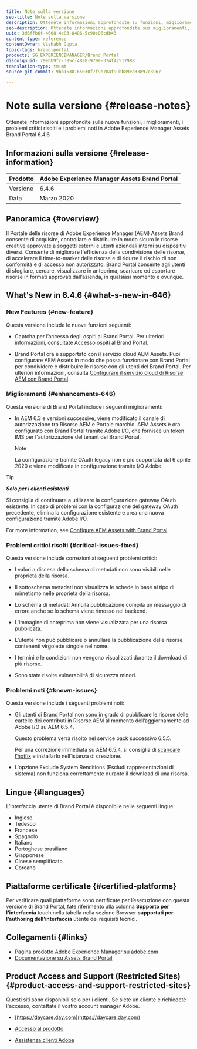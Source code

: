 ```yaml
---
title: Note sulla versione
seo-title: Note sulla versione
description: Ottenete informazioni approfondite su funzioni, miglioramenti, problemi critici risolti e problemi noti nella release di Adobe Experience Manager Assets Brand Portal 6.4.6.
seo-description: Ottenete informazioni approfondite sui miglioramenti, i problemi critici risolti e i problemi noti nella release di Adobe Experience Manager Assets Brand Portal 6.4.6.
uuid: 3d6ffb6f-4608-4e83-8486-5c90e06cdb43
content-type: reference
contentOwner: Vishabh Gupta
topic-tags: brand-portal
products: SG_EXPERIENCEMANAGER/Brand_Portal
discoiquuid: 79ebb9fc-385c-48a8-979e-374f42517988
translation-type: tm+mt
source-git-commit: 9bb1538165030f7f9e78af99bb89ea38897c3967

---
```



# Note sulla versione {#release-notes}

Ottenete informazioni approfondite sulle nuove funzioni, i miglioramenti, i problemi critici risolti e i problemi noti in Adobe Experience Manager Assets Brand Portal 6.4.6.

## Informazioni sulla versione {#release-information}

| Prodotto | Adobe Experience Manager Assets Brand Portal |
|---|---|
| Versione | 6.4.6 |
| Data | Marzo 2020 |

## Panoramica {#overview}

Il Portale delle risorse di Adobe Experience Manager (AEM) Assets Brand consente di acquisire, controllare e distribuire in modo sicuro le risorse creative approvate a soggetti esterni e utenti aziendali interni su dispositivi diversi. Consente di migliorare l&#39;efficienza della condivisione delle risorse, di accelerare il time-to-market delle risorse e di ridurre il rischio di non conformità e di accesso non autorizzato. Brand Portal consente agli utenti di sfogliare, cercare, visualizzare in anteprima, scaricare ed esportare risorse in formati approvati dall’azienda, in qualsiasi momento e ovunque.

## What&#39;s New in 6.4.6 {#what-s-new-in-646}

### New Features {#new-feature}

Questa versione include le nuove funzioni seguenti:

* Captcha per l’accesso degli ospiti al Brand Portal. Per ulteriori informazioni, consultate Accesso [](../using/guest-access.md) ospiti al Brand Portal.

* Brand Portal ora è supportato con il servizio cloud AEM Assets. Puoi configurare AEM Assets in modo che possa funzionare con Brand Portal per condividere e distribuire le risorse con gli utenti del Brand Portal.
Per ulteriori informazioni, consulta [Configurare il servizio cloud di Risorse AEM con Brand Portal](https://docs.adobe.com/content/help/en/experience-manager-cloud-service/assets/brand-portal/configure-aem-assets-with-brand-portal.html).

### Miglioramenti {#enhancements-646}

Questa versione di Brand Portal include i seguenti miglioramenti:

* In AEM 6.3 e versioni successive, viene modificato il canale di autorizzazione tra Risorse AEM e Portale marchio. AEM Assets è ora configurato con Brand Portal tramite Adobe I/O, che fornisce un token IMS per l&#39;autorizzazione del tenant del Brand Portal.

   >[!NOTE]
   >
   >La configurazione tramite OAuth legacy non è più supportata dal 6 aprile 2020 e viene modificata in configurazione tramite I/O Adobe.


>[!TIP]
>
>***Solo per i clienti esistenti***
>
>Si consiglia di continuare a utilizzare la configurazione gateway OAuth esistente. In caso di problemi con la configurazione del gateway OAuth precedente, elimina la configurazione esistente e crea una nuova configurazione tramite Adobe I/O.


For more information, see [Configure AEM Assets with Brand Portal](configure-aem-assets-with-brand-portal.md)

### Problemi critici risolti {#critical-issues-fixed}

Questa versione include correzioni ai seguenti problemi critici:

* I valori a discesa dello schema di metadati non sono visibili nelle proprietà della risorsa.

* Il sottoschema metadati non visualizza le schede in base al tipo di mimetismo nelle proprietà della risorsa.

* Lo schema di metadati Annulla pubblicazione compila un messaggio di errore anche se lo schema viene rimosso nel backend.

* L&#39;immagine di anteprima non viene visualizzata per una risorsa pubblicata.

* L’utente non può pubblicare o annullare la pubblicazione delle risorse contenenti virgolette singole nel nome.

* I termini e le condizioni non vengono visualizzati durante il download di più risorse.

* Sono state risolte vulnerabilità di sicurezza minori.

### Problemi noti {#known-issues}

Questa versione include i seguenti problemi noti:

* Gli utenti di Brand Portal non sono in grado di pubblicare le risorse delle cartelle dei contributi in Risorse AEM al momento dell’aggiornamento ad Adobe I/O su AEM 6.5.4.

   Questo problema verrà risolto nel service pack successivo 6.5.5.

   Per una correzione immediata su AEM 6.5.4, si consiglia di [scaricare l’hotfix](https://www.adobeaemcloud.com/content/marketplace/marketplaceProxy.html?packagePath=/content/companies/public/adobe/packages/cq650/hotfix/cq-6.5.0-hotfix-33041) e installarlo nell’istanza di creazione.

* L&#39;opzione Exclude System Renditions (Escludi rappresentazioni di sistema) non funziona correttamente durante il download di una risorsa.


## Lingue {#languages}

L’interfaccia utente di Brand Portal è disponibile nelle seguenti lingue:

* Inglese
* Tedesco
* Francese
* Spagnolo
* Italiano
* Portoghese brasiliano
* Giapponese
* Cinese semplificato
* Coreano

## Piattaforme certificate {#certified-platforms}

Per verificare quali piattaforme sono certificate per l’esecuzione con questa versione di Brand Portal, fate riferimento alla colonna **Supporto per l’interfaccia** touch nella tabella nella sezione Browser **supportati per l’authoring dell’interfaccia** utente dei requisiti [](https://helpx.adobe.com/experience-manager/6-4/sites/deploying/using/technical-requirements.html)tecnici.

## Collegamenti {#links}

* [Pagina prodotto Adobe Experience Manager su adobe.com](http://www.adobe.com/in/marketing-cloud/experience-manager.html)
* [Documentazione su Assets Brand Portal](https://helpx.adobe.com/it/experience-manager/brand-portal/user-guide.html)

## Product Access and Support (Restricted Sites) {#product-access-and-support-restricted-sites}

Questi siti sono disponibili solo per i clienti. Se siete un cliente e richiedete l&#39;accesso, contattate il vostro account manager Adobe.

* [https://daycare.day.com](https://daycare.day.com)

* [Accesso al prodotto](https://login.marketing.adobe.com)

* [Assistenza clienti Adobe](https://helpx.adobe.com/contact.html)
